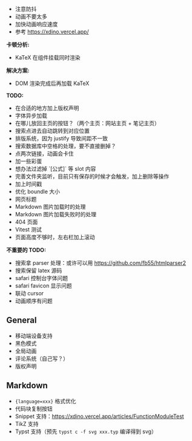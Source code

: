  - 注意防抖
 - 动画不要太多
 - 加快动画响应速度
 - 参考 https://xdino.vercel.app/

**卡顿分析:**

 - KaTeX 在组件挂载同时渲染

**解决方案:**

 - DOM 渲染完成后再加载 KaTeX

**TODO:**

 - 在合适的地方加上版权声明
 - 字体异步加载
 - 在哪儿放回主页的按钮？（两个主页：网站主页 + 笔记主页）
 - 搜索点进去自动跳转到对应位置
 - 排版系统，因为 justify 导致间距不一致
 - 搜索数据库中空格的处理，要不直接删掉？
 - 点两次链接，动画会卡住
 - 加一些彩蛋
 - 想办法过滤掉 \`[公式]\` 等 slot 内容
 - 完善文件夹监听，目前只有保存的时候才会触发，加上删除等操作
 - 加上时间戳
 - 优化 boundle 大小
 - 网页标题
 - Markdown 图片加载时的处理
 - Markdown 图片加载失败时的处理
 - 404 页面
 - Vitest 测试
 - 页面高度不够时，左右栏加上滚动

**不重要的 TODO:**

 - 搜索拿 parser 处理：或许可以用 https://github.com/fb55/htmlparser2
 - 搜索保留 latex 源码
 - safari 控制台字体问题
 - safari favicon 显示问题
 - 联动 cursor
 - 动画顺序有问题

## General

 - 移动端设备支持
 - 黑色模式
 - 全局动画
 - 评论系统（自己写？）
 - 版权声明

## Markdown

 - `{language=xxx}` 格式优化
 - 代码块复制按钮
 - Snippet 支持：https://xdino.vercel.app/articles/FunctionModuleTest
 - TikZ 支持
 - Typst 支持（预先 `typst c -f svg xxx.typ` 编译得到 svg）
